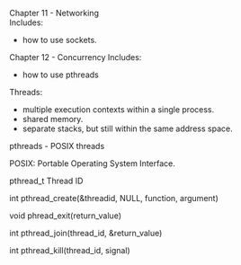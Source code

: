 Chapter 11 - Networking  
Includes:  
* how to use sockets.  

Chapter 12 - Concurrency 
Includes: 
* how to use pthreads


Threads:  
* multiple execution contexts within a single process.  
* shared memory.  
* separate stacks, but still within the same address space.  

pthreads - POSIX threads  

POSIX: Portable Operating System Interface.  

pthread_t  Thread ID  

int pthread_create(&threadid, NULL, function, argument)  

void phread_exit(return_value)  

int pthread_join(thread_id, &return_value)  

int pthread_kill(thread_id, signal)  

